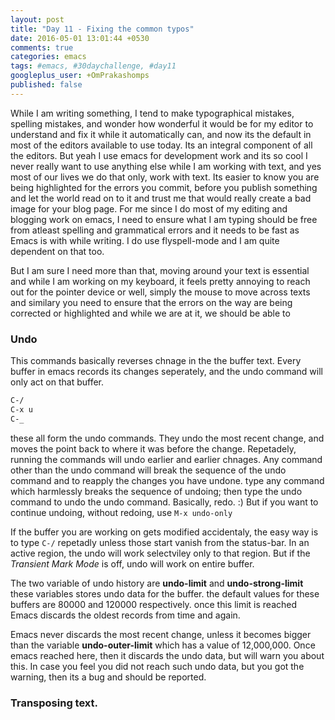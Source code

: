 ```yaml
---
layout: post
title: "Day 11 - Fixing the common typos"
date: 2016-05-01 13:01:44 +0530
comments: true
categories: emacs
tags: #emacs, #30daychallenge, #day11
googleplus_user: +OmPrakashomps
published: false
---
```


While I am writing something, I tend to make typographical mistakes, spelling mistakes, and wonder how wonderful it would be for my editor to understand and fix it while it automatically can, and now its the default in most of the editors available to use today. Its an integral component of all the editors. But yeah I use emacs for development work and its so cool I never really want to use anything else while I am working with text, and yes most of our lives we do that only, work with text. Its easier to know you are being highlighted for the errors you commit, before you publish something and let the world read on to it and trust me that would really create a bad image for your blog page. For me since I do most of my editing and blogging work on emacs, I need to ensure what I am typing should be free from atleast spelling and grammatical errors and it needs to be fast as Emacs is with while writing. I do use flyspell-mode and I am quite dependent on that too.
<!--more-->
But I am sure I need more than that, moving around your text is essential and while I am working on my keyboard, it feels pretty annoying to reach out for the pointer device or well, simply the mouse to move across texts and similary you need to ensure that the errors on the way are being corrected or highlighted and while we are at it, we should be able to 


### Undo
This commands basically reverses chnage in the the buffer text. Every buffer in emacs records its changes seperately, and the undo command will only act on that buffer. 

```lisp
C-/
C-x u
C-_
```

these all form the undo commands. They undo the most recent change, and moves the point back to where it was before the change. Repetadely, running the commands will undo earlier and earlier chnages. Any command other than the undo command will break the sequence of the undo command and to reapply the changes you have undone. type any command which harmlessly breaks the sequence of undoing; then type the undo command to undo the undo command. Basically, redo. :) But if you want to continue undoing, without redoing, use ```M-x undo-only``` 

If the buffer you are working on gets modified accidentaly, the easy way is to type ```C-/``` repetadly unless those start vanish from the status-bar. In an active region, the undo will work selectviley only to that region. But if the *Transient Mark Mode* is off, undo will work on entire buffer.

The two variable of undo history are **undo-limit**  and **undo-strong-limit** these variables stores undo data for the buffer. the default values for these buffers are 80000 and 120000 respectively. once this limit is reached Emacs discards the oldest records from time and again.

Emacs never discards the most recent change, unless it becomes bigger than the variable **undo-outer-limit** which has a value of 12,000,000. Once emacs reached here, then it discards the undo data, but will warn you about this. In case you feel you did not reach such undo data, but you got the warning, then its a bug and should be reported.
### Transposing text.


